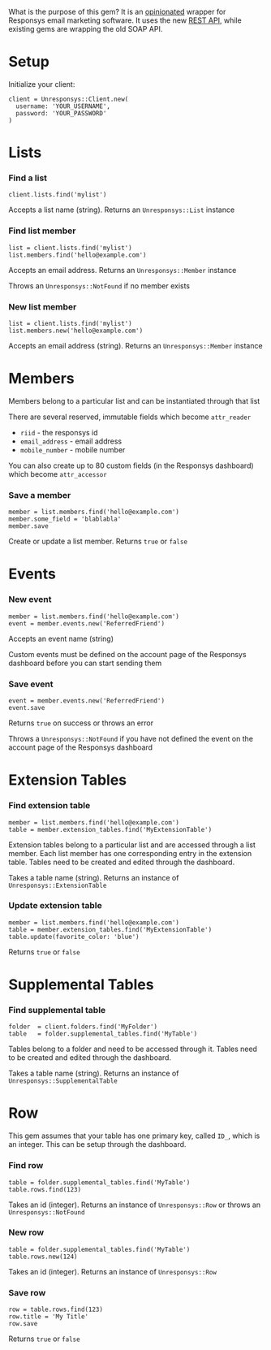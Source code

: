 What is the purpose of this gem? It is an [opinionated](https://gettingreal.37signals.com/ch04_Make_Opinionated_Software.php) wrapper for Responsys email marketing software. It uses the new [REST API](https://docs.oracle.com/cloud/latest/marketingcs_gs/OMCEB.pdf), while existing gems are wrapping the old SOAP API.

# Setup

Initialize your client:

```
client = Unresponsys::Client.new(
  username: 'YOUR_USERNAME',
  password: 'YOUR_PASSWORD'
)
```

# Lists

### Find a list

```
client.lists.find('mylist')
```

Accepts a list name (string). Returns an `Unresponsys::List` instance

### Find list member

```
list = client.lists.find('mylist')
list.members.find('hello@example.com')
```

Accepts an email address. Returns an `Unresponsys::Member` instance

Throws an `Unresponsys::NotFound` if no member exists

### New list member

```
list = client.lists.find('mylist')
list.members.new('hello@example.com')
```

Accepts an email address (string). Returns an `Unresponsys::Member` instance

# Members

Members belong to a particular list and can be instantiated through that list

There are several reserved, immutable fields which become `attr_reader`

- `riid` - the responsys id
- `email_address` - email address
- `mobile_number` - mobile number

You can also create up to 80 custom fields (in the Responsys dashboard) which become `attr_accessor`

### Save a member

```
member = list.members.find('hello@example.com')
member.some_field = 'blablabla'
member.save
```

Create or update a list member. Returns `true` or `false`

# Events

### New event

```
member = list.members.find('hello@example.com')
event = member.events.new('ReferredFriend')
```

Accepts an event name (string)

Custom events must be defined on the account page of the Responsys dashboard before you can start sending them

### Save event

```
event = member.events.new('ReferredFriend')
event.save
```

Returns `true` on success or throws an error

Throws a `Unresponsys::NotFound` if you have not defined the event on the account page of the Responsys dashboard

# Extension Tables

### Find extension table

```
member = list.members.find('hello@example.com')
table = member.extension_tables.find('MyExtensionTable')
```

Extension tables belong to a particular list and are accessed through a list member. Each list member has one corresponding entry in the extension table. Tables need to be created and edited through the dashboard.

Takes a table name (string). Returns an instance of `Unresponsys::ExtensionTable`

### Update extension table

```
member = list.members.find('hello@example.com')
table = member.extension_tables.find('MyExtensionTable')
table.update(favorite_color: 'blue')
```

Returns `true` or `false`

# Supplemental Tables

### Find supplemental table

```
folder  = client.folders.find('MyFolder')
table   = folder.supplemental_tables.find('MyTable')
```

Tables belong to a folder and need to be accessed through it. Tables need to be created and edited through the dashboard.

Takes a table name (string). Returns an instance of `Unresponsys::SupplementalTable`

# Row

This gem assumes that your table has one primary key, called `ID_`, which is an integer. This can be setup through the dashboard.

### Find row

```
table = folder.supplemental_tables.find('MyTable')
table.rows.find(123)
```

Takes an id (integer). Returns an instance of `Unresponsys::Row` or throws an `Unresponsys::NotFound`

### New row

```
table = folder.supplemental_tables.find('MyTable')
table.rows.new(124)
```

Takes an id (integer). Returns an instance of `Unresponsys::Row`

### Save row

```
row = table.rows.find(123)
row.title = 'My Title'
row.save
```

Returns `true` or `false`
